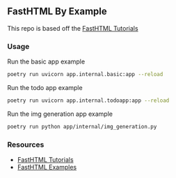 ## FastHTML By Example

This repo is based off the [FastHTML Tutorials](https://docs.fastht.ml/tutorials/by_example.html)

### Usage

Run the basic app example
```bash
poetry run uvicorn app.internal.basic:app --reload
```

Run the todo app example
```bash
poetry run uvicorn app.internal.todoapp:app --reload
```

Run the img generation app example
```bash
poetry run python app/internal/img_generation.py
```

### Resources

- [FastHTML Tutorials](https://docs.fastht.ml/tutorials/by_example.html)
- [FastHTML Examples](https://github.com/AnswerDotAI/fasthtml/tree/main/examples)
